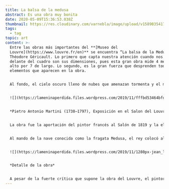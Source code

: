 ```yaml
---
title: La balsa de la medusa
abstract: Es una obra muy bonita
date: 2020-05-09T15:36:53.038Z
thumbnail: https://res.cloudinary.com/varnebla/image/upload/v1589035417/WhatsApp_Image_2020-04-25_at_18.52.00_1_wlasc7_gnvd7h.jpg
tags:
  - tag
topic: art
content: >-
  Entre las obras más importantes del **[Museo del
  Louvre](https://www.louvre.fr/en)** se encuentra “La balsa de la Medusa” de
  Théodore Géricault. Lo primero que capta nuestra atención cuando nos detenemos
  delante del cuadro son sus dimensiones, pues esta gran obra mide 4 metros de
  alto por 7 de largo. Lo segundo, es la gran fuerza que desprenden todos los
  elementos que aparecen en la obra.


  Al fondo, el cielo oscuro lleno de nubes que amenazan tormenta y el mar embravecido que dificulta cualquier navegación. En primer término, un barco que se compone de unos pocos tablones y al que apenas le quedan velas, navega con dificultad con unas veinte personas en posturas dramáticas. Y si esta primera visión no es suficiente para impactarnos, seguro que hay un factor que acaba por sobrecogernos: el tema elegido por T. Géricault **está basado en hechos reales**.


  ![](https://lameninaperdida.files.wordpress.com/2019/11/fffbd53464bfda97417cffcf2a3d718f.jpg?w=300&h=200)


  *Pietro Antonio Martini (1738–1797), Exposición en el Salon del Louvre en 1787, grabado de Johann Heinrich Ramberg, 1787.*


  La obra fue la aportación del pintor francés al Salón de 1819 y la elección del tema es muy relevante. Se debe tener en cuenta que, en estos momentos, los temas mayoritariamente escogidos eran religiosos o representaban monarcas franceses. Al escoger un tema de actualidad, Géricault no solo**da a conocer al mundo una tragedia**que ponía de manifiesto la ineficacia de la política francesa, sino que**criticaba directamente al rey**Luis XVIII. ¿Por qué? Pues porque el motivo de la partida de esta embarcación en 1816 era la recuperación del control de las antiguas propiedades de Francia en África.


  Al mando de la nave conocida como la fragata Medusa, el rey colocó al oficial de marina Chaumareys, quien cometió tal multitud de errores de navegación que acabó llevando a la embarcación, que ya no estaba en muy buen estado, a encallar. Una tormenta fue lo que acabó de dañar la nave y las casi 400 personas que iban a bordo empezaron a vivir una situación de gran estrés cuando comprobaron que no había suficientes botes salvavidas. Este hecho llevó a la construcción de una balsa, sobre la que consiguió escapar un grupo de 150 personas. Obviamente, los oficiales y personas con cargo ya habían abandonado el barco en los pocos botes salvavidas disponibles. La balsa no tardó en ser un hervidero de nervios, malestar y descontento y los tripulantes improvisados tenían sed y hambre. Al parecer, la situación llegó a tal punto crítico que muchos enfermaron o se volvieron locos. De hecho, según algunas fuentes, hubo episodios de canibalismo.


  ![](https://lameninaperdida.files.wordpress.com/2019/11/1280px-jean_louis_thc389odore_gc389ricault_-_la_balsa_de_la_medusa_museo_del_louvre_1818-19-1.jpg?w=300&h=274)


  *Detalle de la obra*


  A pesar de la fuerte crítica que supone la obra del Louvre, el pintor**no escoge representar a los hombres y mujeres de la balsa en actitudes extremas,**como por ejemplo devorándose unos a otros o bebiendo la propia orina. Al contrario, nos muestra lo que estaría representando el final del viaje, el momento en que algunos miran al horizonte, donde seguramente han avistado otra nave y, con la esperanza de ser rescatados, agitan trapos y brazos para hacerse notar. Pero, a pesar de la positividad del rescate,**es un error olvidar el desastre**derivado de la mala gestión de la fragata Medusa, que ha provocado la muerte dramática de personas: algunas aún sobre la balsa, muchas otras hundidas en el océano.
---
```

